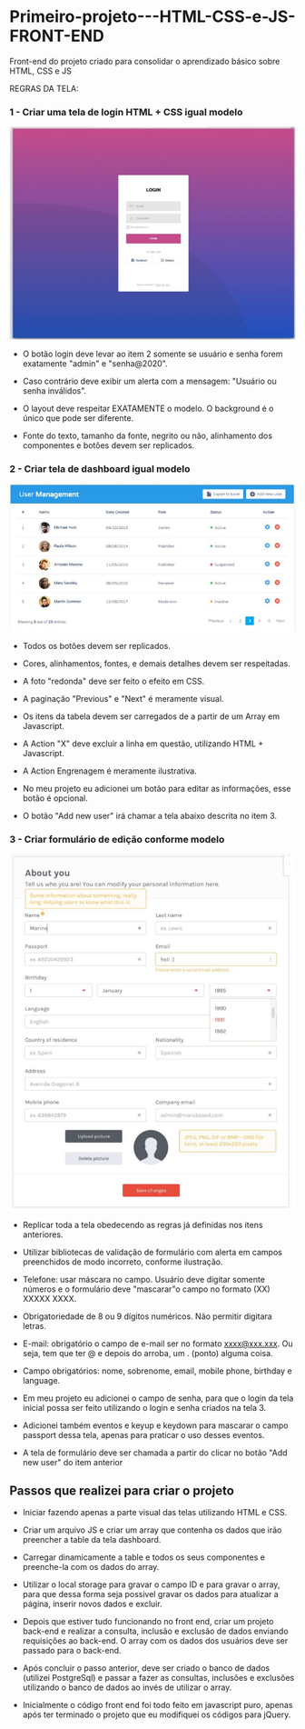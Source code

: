 # Primeiro-projeto---HTML-CSS-e-JS-FRONT-END

Front-end do projeto criado para consolidar o aprendizado básico sobre HTML, CSS e JS

REGRAS DA TELA:

### 1 - Criar uma tela de login HTML + CSS igual modelo

![](imgs/TelaLogin.JPG)

* O botão login deve levar ao item 2 somente se usuário e senha forem exatamente "admin" e "senha@2020".

* Caso contrário deve exibir um alerta com a mensagem: "Usuário ou senha inválidos".

* O layout deve respeitar EXATAMENTE o modelo. O background é o único que pode ser diferente.

* Fonte do texto, tamanho da fonte, negrito ou não, alinhamento dos componentes e botões devem ser replicados.

### 2 - Criar tela de dashboard igual modelo

![](imgs/TelaDashboard.JPG)

* Todos os botões devem ser replicados.

* Cores, alinhamentos, fontes, e demais detalhes devem ser respeitadas.

* A foto "redonda" deve ser feito o efeito em CSS.

* A paginação "Previous" e "Next" é meramente visual.

* Os itens da tabela devem ser carregados de a partir de um Array em Javascript.

* A Action "X" deve excluir a linha em questão, utilizando HTML + Javascript.

* A Action Engrenagem é meramente ilustrativa.

* No meu projeto eu adicionei um botão para editar as informações, esse botão é opcional.

* O botão "Add new user" irá chamar a tela abaixo descrita no item 3.

### 3 - Criar formulário de edição conforme modelo

![](imgs/TelaFormulario.JPG)

* Replicar toda a tela obedecendo as regras já definidas nos itens anteriores.

* Utilizar bibliotecas de validação de formulário com alerta em campos preenchidos de modo incorreto, conforme ilustração.

* Telefone: usar máscara no campo. Usuário deve digitar somente números e o formulário deve "mascarar"o campo no formato (XX) XXXXX XXXX.

* Obrigatoriedade de 8 ou 9 dígitos numéricos. Não permitir digitara letras.

* E-mail: obrigatório o campo de e-mail ser no formato xxxx@xxx.xxx. Ou seja, tem que ter @ e depois do arroba, um . (ponto) alguma coisa.

* Campo obrigatórios: nome, sobrenome, email, mobile phone, birthday e language.

* Em meu projeto eu adicionei o campo de senha, para que o login da tela inicial possa ser feito utilizando o login e senha criados na tela 3.

* Adicionei também eventos e keyup e keydown para mascarar o campo passport dessa tela, apenas para praticar o uso desses eventos.

* A tela de formulário deve ser chamada a partir do clicar no botão "Add new user" do item anterior



## Passos que realizei para criar o projeto

* Iniciar fazendo apenas a parte visual das telas utilizando HTML e CSS. 

* Criar um arquivo JS e criar um array que contenha os dados que irão preencher a table da tela dashboard.

* Carregar dinamicamente a table e todos os seus componentes e preenche-la com os dados do array.

* Utilizar o local storage para gravar o campo ID e para gravar o array, para que dessa forma seja possivel gravar os dados para atualizar a página, inserir novos dados e excluir.

* Depois que estiver tudo funcionando no front end, criar um projeto back-end e realizar a consulta, inclusão e exclusão de dados enviando requisições ao back-end. O array com os dados dos usuários deve ser passado para o back-end.

* Após concluir o passo anterior, deve ser criado o banco de dados (utilizei PostgreSql) e passar a fazer as consultas, inclusões e exclusões utilizando o banco de dados ao invés de utilizar o array.

* Inicialmente o código front end foi todo feito em javascript puro, apenas após ter terminado o projeto que eu modifiquei os códigos para jQuery.


